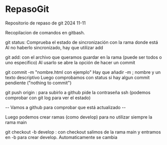 # RepasoGit
Repositorio de repaso de git 2024 11-11

Recopilacion de comandos en gitbash.

git status: Comprueba el estado de sincronización con la rama donde está
    Al no haberlo sincronizado, hay que utilizar add

git add: con el archivo que queramos guardar en la rama (puede ser todos o uno especifico)
    Al usarlo se abre la opción de hacer un commit

git commit -m "nombre.html con ejemplo"
    Hay que añadir -m ; nombre y un texto descriptivo
    Luego comprobamos con status si hay algun commit pendiente ("nothing to commit")

git push origin : para subirlo a github
    pide la contraseña ssh
    (podemos comprobar con git log para ver el estado)

-- Vamos a github para comprobar que está actualizado --

Luego podemos crear ramas (como develop) para no utilizar siempre la rama main

git checkout -b develop : con checkout salimos de la rama main y entramos en -b para crear develop.
    Automaticamente se cambia


